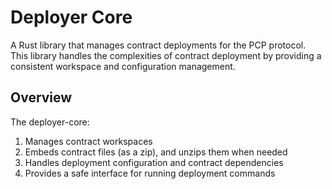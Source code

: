 # Deployer Core

A Rust library that manages contract deployments for the PCP protocol. This library handles the complexities of contract deployment by providing a consistent workspace and configuration management.

## Overview

The deployer-core:

1. Manages contract workspaces
2. Embeds contract files (as a zip), and unzips them when needed
3. Handles deployment configuration and contract dependencies
4. Provides a safe interface for running deployment commands
